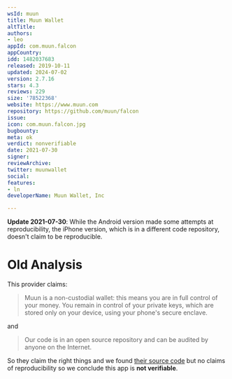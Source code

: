 ```yaml
---
wsId: muun
title: Muun Wallet
altTitle: 
authors:
- leo
appId: com.muun.falcon
appCountry: 
idd: 1482037683
released: 2019-10-11
updated: 2024-07-02
version: 2.7.16
stars: 4.3
reviews: 229
size: '78522368'
website: https://www.muun.com
repository: https://github.com/muun/falcon
issue: 
icon: com.muun.falcon.jpg
bugbounty: 
meta: ok
verdict: nonverifiable
date: 2021-07-30
signer: 
reviewArchive: 
twitter: muunwallet
social: 
features:
- ln
developerName: Muun Wallet, Inc

---
```


**Update 2021-07-30**: While the Android version made some attempts at
reproducibility, the iPhone version, which is in a different code repository,
doesn't claim to be reproducible.

# Old Analysis

This provider claims:

> Muun is a non-custodial wallet: this means you are in full control of your
  money. You remain in control of your private keys, which are stored only on
  your device, using your phone's secure enclave.

and

> Our code is in an open source repository and can be audited by anyone on the
  Internet.

So they claim the right things and we found
[their source code](https://github.com/muun/falcon) but no claims of
reproducibility so we conclude this app is **not verifiable**.
